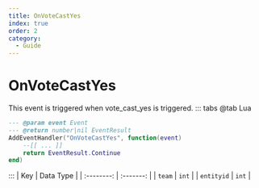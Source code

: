 ```yaml
---
title: OnVoteCastYes
index: true
order: 2
category:
  - Guide
---
```


# OnVoteCastYes
This event is triggered when vote_cast_yes is triggered.
::: tabs
@tab Lua
```lua
--- @param event Event
--- @return number|nil EventResult
AddEventHandler("OnVoteCastYes", function(event)
    --[[ ... ]]
    return EventResult.Continue
end)
```

:::
|     Key    | Data Type |
| :--------: | :-------: |
|   `team`   |   `int`   |
| `entityid` |   `int`   |